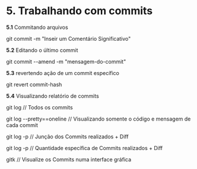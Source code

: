 # 5. Trabalhando com commits

**5.1** Commitando arquivos 

git commit -m "Inseir um Comentário Significativo"

**5.2** Editando o último commit

git commit --amend -m "mensagem-do-commit"

**5.3** revertendo ação de um commit específico

git revert commit-hash

**5.4** Visualizando relatório de commits 

git log // Todos os commits

git log --pretty==oneline // Visualizando somente o código e mensagem de cada commit

git log -p // Junção dos Commits realizados + Diff

git log -p // Quantidade específica de Commits realizados + Diff

gitk // Visualize os Commits numa interface gráfica